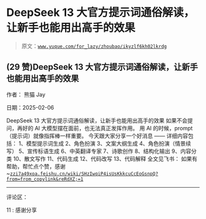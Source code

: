 # DeepSeek 13 大官方提示词通俗解读，让新手也能用出高手的效果

> 原文：[`www.yuque.com/for_lazy/zhoubao/ikyzlf6kh02lkrdg`](https://www.yuque.com/for_lazy/zhoubao/ikyzlf6kh02lkrdg)

## (29 赞)DeepSeek 13 大官方提示词通俗解读，让新手也能用出高手的效果

作者： 熊猫 Jay

日期：2025-02-06

DeepSeek 13 大官方提示词通俗解读，让新手也能用出高手的效果 如果不会提问，再好的 AI 大模型摆在面前，也无法真正发挥作用。 用 AI
的时候，prompt（提示词）就像指挥棒一样重要。 今天跟大家分享一个好消息 —— 详细内容包括： 1、模型提示词生成 2、角色扮演 3、文案大纲生成
4、角色扮演（情景续写） 5、宣传标语生成 6、中英翻译专家 7、诗歌创作 8、结构化输出 9、内容分类 10、散文写作 11、代码生成 12、代码改写
13、代码解释 全文见飞书：
如果有帮助，帮忙点个赞，感谢~[`zzi7a49xoa.feishu.cn/wiki/SHzIwqiP4isUsKkkcuCcEoGsnpQ?from=from_copylink&reRdXZ;=1`](https://zzi7a49xoa.feishu.cn/wiki/SHzIwqiP4isUsKkkcuCcEoGsnpQ?from=from_copylink&reRdXZ;=1)

* * *

评论区：

11 : 感谢分享
